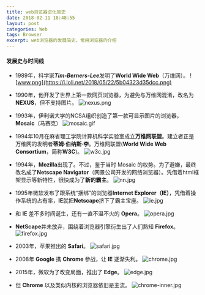 ```yaml
---
title: web浏览器进化简史
date: 2018-02-11 18:48:55
layout: post
categories: Web
tags: Browser
excerpt: web浏览器的发展简史，常用浏览器的介绍
---
```

#### 发展史与时间线
* 1989年，科学家***Tim-Berners-Lee***发明了**World Wide Web**（万维网）。
![www.png](https://i.loli.net/2018/05/22/5b04323d35dcc.png)

* 1990年，他开发了世界上第一款网页浏览器，为避免与万维网混淆，改名为**NEXUS**，但不支持图片。
![nexus.png](https://i.loli.net/2018/05/22/5b04323d6cf2f.png)

* 1993年，伊利诺大学的NCSA组织创造了第一款可显示图片的浏览器，**Mosaic**（马赛克）
![mosaic.gif](https://i.loli.net/2018/05/22/5b04323d04dfc.gif)

* 1994年10月在麻省理工学院计算机科学实验室成立**万维网联盟**。建立者正是万维网的发明者**蒂姆·伯纳斯·李**。万维网联盟(**World Wide Web Consortium**，简称**W3C**)。
![w3c.jpg](https://i.loli.net/2018/05/22/5b04323c3986d.jpg)

* 1994年，**Mozilla**出现了。不过，鉴于当时 Mosaic 的权势。为了避嫌，最终改名成了**Netscape Navigator**（网景公司开发的网络浏览器）。凭借着html框架显示等新特性，很快成为了**新的霸主**。
![nn.jpg](https://i.loli.net/2018/05/22/5b04323c69a6d.jpg)

* 1995年微软发布了跟系统“捆绑”的浏览器**Internet Explorer（IE）**，凭借着操作系统的占有率，**IE**就把**Netscape**挤下了霸主宝座。
![ie.jpg](https://i.loli.net/2018/05/22/5b04323cc82c2.jpg)

* 和 **IE** 差不多时间诞生，还有一直不温不火的 **Opera**。
![opera.jpg](https://i.loli.net/2018/05/22/5b04326e039df.jpg)

* **NetScape**并未放弃，围绕着浏览器引擎衍生出了人们熟知 **Firefox**。
![firefox.jpg](https://i.loli.net/2018/05/22/5b04326e06bfd.jpg)

* 2003年，苹果推出的 **Safari**。
![safari.jpg](https://i.loli.net/2018/05/22/5b04326e023b8.jpg)

* 2008年 **Google** 携 **Chrome** 参战，让 **IE** 逐渐失利。
![chrome.jpg](https://i.loli.net/2018/05/22/5b04326e31caf.jpg)

* 2015年，微软为了改变局面，推出了 **Edge**。
![edge.jpg](https://i.loli.net/2018/05/22/5b04326e00c7f.jpg)

* 但 **Chrome** 以及类似内核的浏览器依旧是主流。
![chrome-inner.jpg](https://i.loli.net/2018/05/22/5b04326e052f1.jpg)
